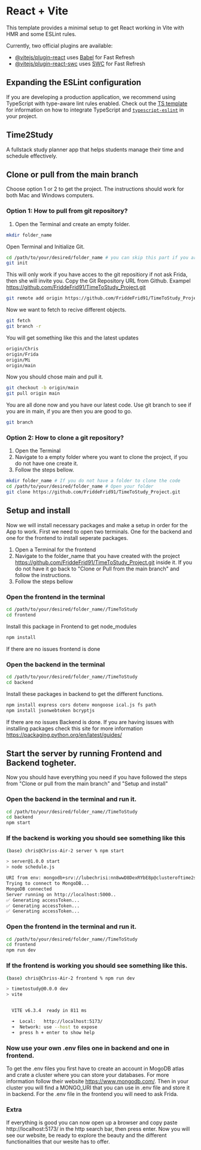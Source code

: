 # React + Vite

This template provides a minimal setup to get React working in Vite with HMR and some ESLint rules.

Currently, two official plugins are available:

- [@vitejs/plugin-react](https://github.com/vitejs/vite-plugin-react/blob/main/packages/plugin-react) uses [Babel](https://babeljs.io/) for Fast Refresh
- [@vitejs/plugin-react-swc](https://github.com/vitejs/vite-plugin-react/blob/main/packages/plugin-react-swc) uses [SWC](https://swc.rs/) for Fast Refresh

## Expanding the ESLint configuration

If you are developing a production application, we recommend using TypeScript with type-aware lint rules enabled. Check out the [TS template](https://github.com/vitejs/vite/tree/main/packages/create-vite/template-react-ts) for information on how to integrate TypeScript and [`typescript-eslint`](https://typescript-eslint.io) in your project.

## Time2Study 
A fullstack study planner app that helps students manage their time and schedule effectively.

## Clone or pull from the main branch
Choose option 1 or 2 to get the project. The instructions should work for both Mac and Windows computers.

### Option 1: How to pull from git repository?
1. Open the Terminal and create an empty folder. 
```bash
mkdir folder_name
```

Open Terminal and Initialize Git.
```bash
cd /path/to/your/desired/folder_name # you can skip this part if you are using a folder in VScode.
git init
```
This will only work if you have acces to the git repositiory if not ask Frida, then she will invite you. Copy the Git Repository URL from Github. Exampel https://github.com/FriddeFrid91/TimeToStudy_Project.git
```bash
git remote add origin https://github.com/FriddeFrid91/TimeToStudy_Project.git
```
Now we want to fetch to recive different objects.
```bash
git fetch 
git branch -r 
```
You will get something like this and the latest updates
```bash
origin/Chris
origin/Frida
origin/Mi
origin/main 
```

Now you should chose main and pull it.
```bash
git checkout -b origin/main
git pull origin main
```
You are all done now and you have our latest code. Use git branch to see if you are in main, if you are then you are good to go.
```bash
git branch
```

### Option 2: How to clone a git repository?
1. Open the Terminal 
2. Navigate to a empty folder where you want to clone the project, if you do not have one create it.
3. Follow the steps bellow.
```bash
mkdir folder_name # If you do not have a folder to clone the code
cd /path/to/your/desired/folder_name # Open your folder
git clone https://github.com/FriddeFrid91/TimeToStudy_Project.git
```

## Setup and install
Now we will install necessary packages and make a setup in order for the App to work. First we need to open two terminals. One for the backend and one for the frontend to install seperate packages. 

1. Open a Terminal for the frontend
2. Navigate to the folder_name that you have created with the project https://github.com/FriddeFrid91/TimeToStudy_Project.git inside it. If you do not have it go back to "Clone or Pull from the main branch" and follow the instructions.
3. Follow the steps bellow

### Open the frontend in the terminal
```bash
cd /path/to/your/desired/folder_name//TimeToStudy
cd frontend
```

Install this package in Frontend to get node_modules
```bash
npm install
```
If there are no issues frontend is done

### Open the backend in the terminal
```bash
cd /path/to/your/desired/folder_name//TimeToStudy
cd backend
```

Install these packages in backend to get the different functions.
```bash
npm install express cors dotenv mongoose ical.js fs path
npm install jsonwebtoken bcryptjs
```
If there are no issues Backend is done.
If you are having issues with installing packages check this site for more information https://packaging.python.org/en/latest/guides/

## Start the server by running Frontend and Backend togheter.
Now you should have everything you need if you have followed the steps from "Clone or pull from the main branch" and "Setup and install"

### Open the backend in the terminal and run it.
```bash
cd /path/to/your/desired/folder_name//TimeToStudy
cd backend
npm start
```

### If the backend is working you should see something like this
```bash
(base) chris@Chriss-Air-2 server % npm start

> server@1.0.0 start
> node schedule.js

URI from env: mongodb+srv://lubechrisi:nn8wwD8DexRYbE8p@clusteroftime2study.bd8mnnm.mongodb.net/?retryWrites=true&w=majority&appName=ClusterofTime2study
Trying to connect to MongoDB...
MongoDB connected
Server running on http://localhost:5000..
✅ Generating accessToken...
✅ Generating accessToken...
✅ Generating accessToken...
```
### Open the frontend in the terminal and run it.
```bash
cd /path/to/your/desired/folder_name//TimeToStudy
cd frontend
npm run dev
```

### If the frontend is working you should see something like this.
```bash
(base) chris@Chriss-Air-2 frontend % npm run dev

> timetostudy@0.0.0 dev
> vite


  VITE v6.3.4  ready in 811 ms

  ➜  Local:   http://localhost:5173/
  ➜  Network: use --host to expose
  ➜  press h + enter to show help
```
### Now use your own .env files one in backend and one in frontend.
To get the .env files you first have to create an account in MogoDB atlas and crate a cluster where you can store your databases. For more information follow their website https://www.mongodb.com/. Then in your cluster you will find a MONGO_URI that you can use in .env file and store it in backend. For the .env file in the frontend you will need to ask Frida. 


### Extra
If everything is good you can now open up a browser and copy paste http://localhost:5173/ in the http search bar, then press enter. Now you will see our website, be ready to explore the beauty and the different functionalities that our wesite has to offer. 